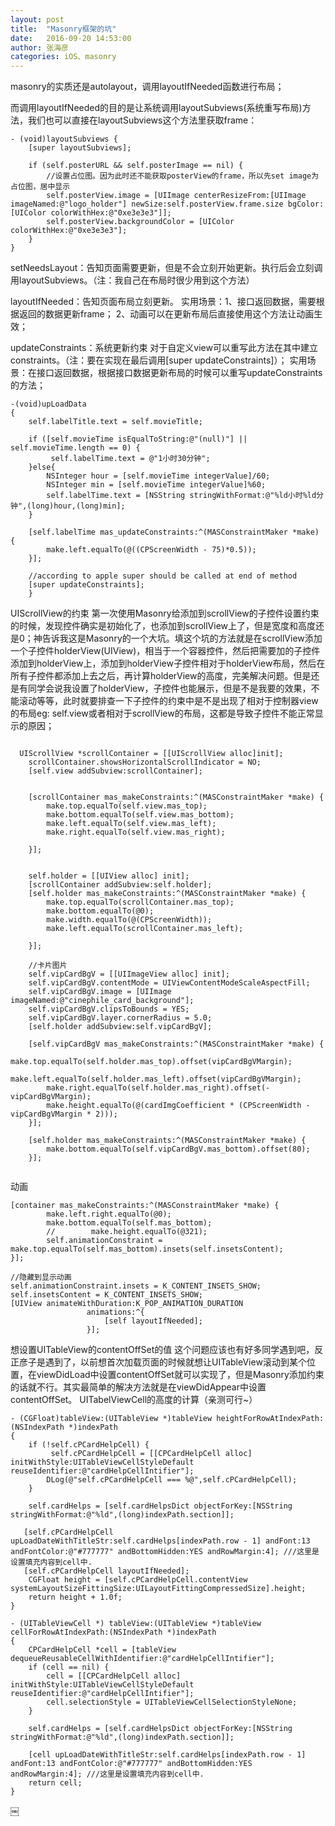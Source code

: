 ```yaml
---
layout: post
title:  "Masonry框架的坑"
date:   2016-09-20 14:53:00
author: 张海彦
categories: iOS、masonry
---
```

masonry的实质还是autolayout，调用layoutIfNeeded函数进行布局；

而调用layoutIfNeeded的目的是让系统调用layoutSubviews(系统重写布局)方法，我们也可以直接在layoutSubviews这个方法里获取frame：

````
- (void)layoutSubviews {
    [super layoutSubviews];

    if (self.posterURL && self.posterImage == nil) {
        //设置占位图。因为此时还不能获取posterView的frame，所以先set image为占位图，居中显示
        self.posterView.image = [UIImage centerResizeFrom:[UIImage imageNamed:@"logo_holder"] newSize:self.posterView.frame.size bgColor:[UIColor colorWithHex:@"0xe3e3e3"]];
        self.posterView.backgroundColor = [UIColor colorWithHex:@"0xe3e3e3"];
    }
}
````

setNeedsLayout：告知页面需要更新，但是不会立刻开始更新。执行后会立刻调用layoutSubviews。（注：我自己在布局时很少用到这个方法）

layoutIfNeeded：告知页面布局立刻更新。
实用场景：1、接口返回数据，需要根据返回的数据更新frame；
               2、动画可以在更新布局后直接使用这个方法让动画生效；

updateConstraints：系统更新约束
对于自定义view可以重写此方法在其中建立constraints。（注：要在实现在最后调用[super updateConstraints]）；
实用场景：在接口返回数据，根据接口数据更新布局的时候可以重写updateConstraints的方法；

````
-(void)upLoadData
{
    self.labelTitle.text = self.movieTitle;

    if ([self.movieTime isEqualToString:@"(null)"] || self.movieTime.length == 0) {
         self.labelTime.text = @"1小时30分钟";
    }else{
        NSInteger hour = [self.movieTime integerValue]/60;
        NSInteger min = [self.movieTime integerValue]%60;
        self.labelTime.text = [NSString stringWithFormat:@"%ld小时%ld分钟",(long)hour,(long)min];
    }
    
    [self.labelTime mas_updateConstraints:^(MASConstraintMaker *make) {
        make.left.equalTo(@((CPScreenWidth - 75)*0.5));
    }];

    //according to apple super should be called at end of method
    [super updateConstraints];
    }
````
UIScrollView的约束
第一次使用Masonry给添加到scrollView的子控件设置约束的时候，发现控件确实是初始化了，也添加到scrollView上了，但是宽度和高度还是0；神告诉我这是Masonry的一个大坑。填这个坑的方法就是在scrollView添加一个子控件holderView(UIView)，相当于一个容器控件，然后把需要加的子控件添加到holderView上，添加到holderView子控件相对于holderView布局，然后在所有子控件都添加上去之后，再计算holderView的高度，完美解决问题。但是还是有同学会说我设置了holderView，子控件也能展示，但是不是我要的效果，不能滚动等等，此时就要排查一下子控件的约束中是不是出现了相对于控制器view的布局eg: self.view或者相对于scrollView的布局，这都是导致子控件不能正常显示的原因；

````

  UIScrollView *scrollContainer = [[UIScrollView alloc]init];
    scrollContainer.showsHorizontalScrollIndicator = NO;
    [self.view addSubview:scrollContainer];

    
    [scrollContainer mas_makeConstraints:^(MASConstraintMaker *make) {
        make.top.equalTo(self.view.mas_top);
        make.bottom.equalTo(self.view.mas_bottom);
        make.left.equalTo(self.view.mas_left);
        make.right.equalTo(self.view.mas_right);

    }];
    
    
    self.holder = [[UIView alloc] init];
    [scrollContainer addSubview:self.holder];
    [self.holder mas_makeConstraints:^(MASConstraintMaker *make) {
        make.top.equalTo(scrollContainer.mas_top);
        make.bottom.equalTo(@0);
        make.width.equalTo(@(CPScreenWidth));
        make.left.equalTo(scrollContainer.mas_left);
    
    }];

    //卡片图片
    self.vipCardBgV = [[UIImageView alloc] init];
    self.vipCardBgV.contentMode = UIViewContentModeScaleAspectFill;
    self.vipCardBgV.image = [UIImage imageNamed:@"cinephile_card_background"];
    self.vipCardBgV.clipsToBounds = YES;
    self.vipCardBgV.layer.cornerRadius = 5.0;
    [self.holder addSubview:self.vipCardBgV];
    
    [self.vipCardBgV mas_makeConstraints:^(MASConstraintMaker *make) {
        make.top.equalTo(self.holder.mas_top).offset(vipCardBgVMargin);
        make.left.equalTo(self.holder.mas_left).offset(vipCardBgVMargin);
        make.right.equalTo(self.holder.mas_right).offset(-vipCardBgVMargin);
        make.height.equalTo(@(cardImgCoefficient * (CPScreenWidth - vipCardBgVMargin * 2)));
    }];
    
    [self.holder mas_makeConstraints:^(MASConstraintMaker *make) {
        make.bottom.equalTo(self.vipCardBgV.mas_bottom).offset(80);
    }];
    
````

动画

```
[container mas_makeConstraints:^(MASConstraintMaker *make) {
        make.left.right.equalTo(@0);
        make.bottom.equalTo(self.mas_bottom);
        //        make.height.equalTo(@321);
        self.animationConstraint = make.top.equalTo(self.mas_bottom).insets(self.insetsContent);
}];

```

```
//隐藏到显示动画
self.animationConstraint.insets = K_CONTENT_INSETS_SHOW;
self.insetsContent = K_CONTENT_INSETS_SHOW;
[UIView animateWithDuration:K_POP_ANIMATION_DURATION
                 animations:^{
                     [self layoutIfNeeded];
                 }];
```

想设置UITableView的contentOffSet的值
这个问题应该也有好多同学遇到吧，反正彦子是遇到了，以前想首次加载页面的时候就想让UITableView滚动到某个位置，在viewDidLoad中设置contentOffSet就可以实现了，但是Masonry添加约束的话就不行。其实最简单的解决方法就是在viewDidAppear中设置contentOffSet。
UITabelViewCell的高度的计算（亲测可行~）

```
- (CGFloat)tableView:(UITableView *)tableView heightForRowAtIndexPath:(NSIndexPath *)indexPath
{
    if (!self.cPCardHelpCell) {
         self.cPCardHelpCell = [[CPCardHelpCell alloc] initWithStyle:UITableViewCellStyleDefault reuseIdentifier:@"cardHelpCellIntifier"];
        DLog(@"self.cPCardHelpCell === %@",self.cPCardHelpCell);
    }
    
    self.cardHelps = [self.cardHelpsDict objectForKey:[NSString stringWithFormat:@"%ld",(long)indexPath.section]];
 
   [self.cPCardHelpCell upLoadDateWithTitleStr:self.cardHelps[indexPath.row - 1] andFont:13 andFontColor:@"#777777" andBottomHidden:YES andRowMargin:4]; ///这里是设置填充内容到cell中.
   [self.cPCardHelpCell layoutIfNeeded];
    CGFloat height = [self.cPCardHelpCell.contentView systemLayoutSizeFittingSize:UILayoutFittingCompressedSize].height;
    return height + 1.0f;
}
```

```
- (UITableViewCell *) tableView:(UITableView *)tableView cellForRowAtIndexPath:(NSIndexPath *)indexPath
{
    CPCardHelpCell *cell = [tableView dequeueReusableCellWithIdentifier:@"cardHelpCellIntifier"];
    if (cell == nil) {
        cell = [[CPCardHelpCell alloc] initWithStyle:UITableViewCellStyleDefault reuseIdentifier:@"cardHelpCellIntifier"];
        cell.selectionStyle = UITableViewCellSelectionStyleNone;
    }
    
    self.cardHelps = [self.cardHelpsDict objectForKey:[NSString stringWithFormat:@"%ld",(long)indexPath.section]];

    [cell upLoadDateWithTitleStr:self.cardHelps[indexPath.row - 1] andFont:13 andFontColor:@"#777777" andBottomHidden:YES andRowMargin:4]; ///这里是设置填充内容到cell中.
    return cell;
}
```
￼

